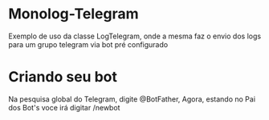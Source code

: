 # Monolog-Telegram
Exemplo de uso da classe LogTelegram, onde  a mesma faz o envio dos logs para um grupo telegram via bot pré configurado

# Criando seu bot
Na pesquisa global do Telegram, digite @BotFather,
Agora, estando no Pai dos Bot's voce irá digitar /newbot
